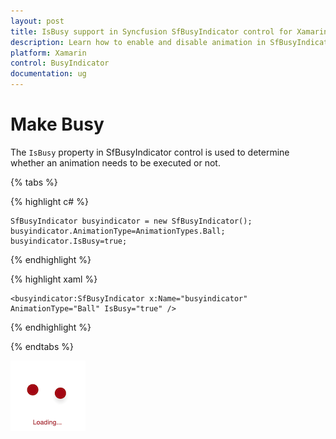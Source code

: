 ```yaml
---
layout: post
title: IsBusy support in Syncfusion SfBusyIndicator control for Xamarin.Forms
description: Learn how to enable and disable animation in SfBusyIndicator
platform: Xamarin
control: BusyIndicator
documentation: ug
---
```

# Make Busy

The `IsBusy` property in SfBusyIndicator control is used to determine whether an animation needs to be executed or not.

{% tabs %}

{% highlight c# %}

	SfBusyIndicator busyindicator = new SfBusyIndicator();
	busyindicator.AnimationType=AnimationTypes.Ball;
	busyindicator.IsBusy=true;

{% endhighlight %}

{% highlight xaml %}

	<busyindicator:SfBusyIndicator x:Name="busyindicator" AnimationType="Ball" IsBusy="true" />
	
{% endhighlight %}

{% endtabs %}

![](images/IsBusy.png) 


